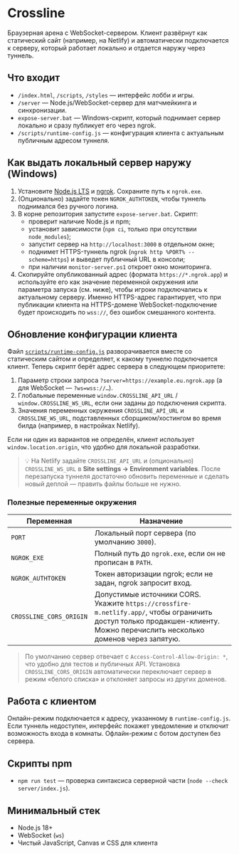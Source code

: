 # Crossline

Браузерная арена с WebSocket-сервером. Клиент развёрнут как статический сайт (например, на Netlify)
и автоматически подключается к серверу, который работает локально и отдается наружу через туннель.

## Что входит

- `/index.html`, `/scripts`, `/styles` — интерфейс лобби и игры.
- `/server` — Node.js/WebSocket-сервер для матчмейкинга и синхронизации.
- `expose-server.bat` — Windows-скрипт, который поднимает сервер локально и сразу публикует его через ngrok.
- `/scripts/runtime-config.js` — конфигурация клиента с актуальным публичным адресом туннеля.

## Как выдать локальный сервер наружу (Windows)

1. Установите [Node.js LTS](https://nodejs.org/) и [ngrok](https://ngrok.com/). Сохраните путь к `ngrok.exe`.
2. (Опционально) задайте токен `NGROK_AUTHTOKEN`, чтобы туннель поднимался без ручного логина.
3. В корне репозитория запустите `expose-server.bat`. Скрипт:
   - проверит наличие Node.js и npm;
   - установит зависимости (`npm ci`, только при отсутствии `node_modules`);
   - запустит сервер на `http://localhost:3000` в отдельном окне;
   - поднимет HTTPS-туннель ngrok (`ngrok http %PORT% --scheme=https`) и выведет публичный URL в консоли;
   - при наличии `monitor-server.ps1` откроет окно мониторинга.
4. Скопируйте опубликованный адрес (формата `https://*.ngrok.app`) и используйте его как значение переменной
   окружения или параметра запуска (см. ниже), чтобы игроки подключались к актуальному серверу. Именно HTTPS-адрес
   гарантирует, что при публикации клиента на HTTPS-домене WebSocket-подключение будет происходить по `wss://`,
   без ошибок смешанного контента.

## Обновление конфигурации клиента

Файл [`scripts/runtime-config.js`](scripts/runtime-config.js) разворачивается вместе со статическим сайтом и
определяет, к какому туннелю подключается клиент. Теперь скрипт берёт адрес сервера в следующем приоритете:

1. Параметр строки запроса `?server=https://example.eu.ngrok.app` (а для WebSocket — `?ws=wss://…`).
2. Глобальные переменные `window.CROSSLINE_API_URL` / `window.CROSSLINE_WS_URL`, если они заданы до подключения скрипта.
3. Значения переменных окружения `CROSSLINE_API_URL` и `CROSSLINE_WS_URL`, подставленных сборщиком/хостингом во время
   билда (например, в настройках Netlify).

Если ни один из вариантов не определён, клиент использует `window.location.origin`, что удобно для локальной разработки.

> 💡 На Netlify задайте `CROSSLINE_API_URL` и (опционально) `CROSSLINE_WS_URL` в **Site settings → Environment variables**.
> После перезапуска туннеля достаточно обновить переменные и сделать новый деплой — править файлы больше не нужно.

### Полезные переменные окружения

| Переменная        | Назначение                                                      |
|-------------------|-----------------------------------------------------------------|
| `PORT`            | Локальный порт сервера (по умолчанию `3000`).                   |
| `NGROK_EXE`       | Полный путь до `ngrok.exe`, если он не прописан в `PATH`.       |
| `NGROK_AUTHTOKEN` | Токен авторизации ngrok; если не задан, ngrok запросит вход.    |
| `CROSSLINE_CORS_ORIGIN` | Допустимые источники CORS. Укажите `https://crossfire-m.netlify.app/`, чтобы ограничить доступ только продакшен-клиенту. Можно перечислить несколько доменов через запятую. |

> По умолчанию сервер отвечает с `Access-Control-Allow-Origin: *`, что удобно для тестов и публичных API. Установка `CROSSLINE_CORS_ORIGIN` автоматически переключает сервер в режим «белого списка» и отклоняет запросы из других доменов.

## Работа с клиентом

Онлайн-режим подключается к адресу, указанному в `runtime-config.js`. Если туннель недоступен,
интерфейс покажет уведомление и отключит возможность входа в комнаты. Офлайн-режим с ботом доступен без сервера.

## Скрипты npm

- `npm run test` — проверка синтаксиса серверной части (`node --check server/index.js`).

## Минимальный стек

- Node.js 18+
- WebSocket (`ws`)
- Чистый JavaScript, Canvas и CSS для клиента

